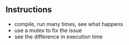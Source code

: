 
## Instructions

* compile, run many times, see what happens
* use a mutex to fix the issue
* see the difference in execution time
